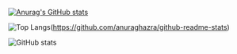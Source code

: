 [![Anurag's GitHub stats](https://github-readme-stats.vercel.app/api?username=FlySky-ovo)](https://github.com/anuraghazra/github-readme-stats)

![Top Langs](https://github-readme-stats.vercel.app/api/top-langs/?username=FlySky-ovo)(https://github.com/anuraghazra/github-readme-stats)

![GitHub stats](https://github-readme-stats.vercel.app/api?username=FlySky-ovo&show_icons=true&theme=tokyonight)
